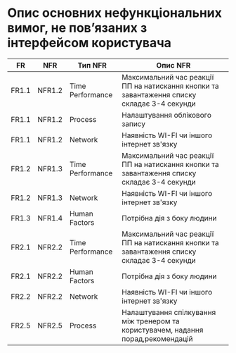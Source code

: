 # Опис основних нефункціональних вимог, не пов’язаних з інтерфейсом користувача
| FR    | NFR    | Тип NFR              | Опис NFR                                            |
|-------|--------|----------------------|----------------------------------------------------|
| FR1.1 | NFR1.2 | Time Performance     | Максимальний час реакції ПП на натискання кнопки та завантаження списку складає 3-4 секунди   |
| FR1.1 | NFR1.2 | Process              | Налаштування облікового запису  |
| FR1.1 | NFR1.2 | Network              | Наявність WI-FI чи іншого інтернет зв'язку               |
| FR1.2 | NFR1.3 | Time Performance     | Максимальний час реакції ПП на натискання кнопки та завантаження списку складає 3-4 секунди |
| FR1.2 | NFR1.3 | Network              | Наявність WI-FI чи іншого інтернет зв'язку         |
| FR1.3 | NFR1.4 | Human Factors        |Потрібна дія з боку людини   |
| FR2.1  |NFR2.2  | Time Performance     | Максимальний час реакції ПП на натискання кнопки та завантаження списку складає 3-4 секунди     |
| FR2.1 | NFR2.2 | Human Factors        |Потрібна дія з боку людини           |
| FR2.2  |NFR2.2  | Network                |    Наявність WI-FI чи іншого інтернет зв'язку                               |
| FR2.5 | NFR2.5 | Process              | Налаштування спілкування між тренером та користувачем, надання порад,рекомендацій        |

